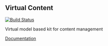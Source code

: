 Virtual Content
---

[![Build Status](https://travis-ci.org/kosuha606/virtual-content.svg?branch=master)](https://travis-ci.org/kosuha606/virtual-content)

Virtual model based kit for content management

[Documentation](https://docs.kosuha606.ru/en/2-virtualmodel/3-virtualadmin/4-virtualcontent)
